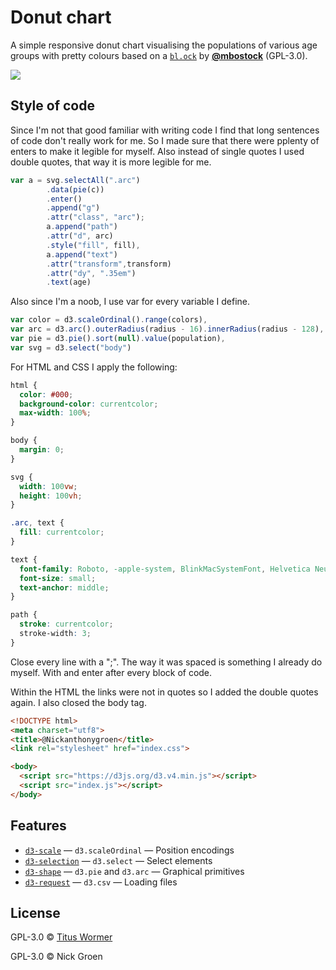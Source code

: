 # Donut chart

A simple responsive donut chart visualising the populations of various age
groups with pretty colours based on a [`bl.ock`][block]
by [**@mbostock**][block-author] (GPL-3.0).

[![][cover]][url]



## Style of code

Since I'm not that good familiar with writing code I find that long sentences of code don't really work for me. So I made sure that there were pplenty of enters to make it legible for myself. Also instead of single quotes I used double quotes, that way it is more legible for me.

```js
var a = svg.selectAll(".arc")
        .data(pie(c))
        .enter()
        .append("g")
        .attr("class", "arc");
        a.append("path")
        .attr("d", arc)
        .style("fill", fill),
        a.append("text")
        .attr("transform",transform)
        .attr("dy", ".35em")
        .text(age)
```

Also since I'm a noob, I use var for every variable I define.

```js
var color = d3.scaleOrdinal().range(colors),
var arc = d3.arc().outerRadius(radius - 16).innerRadius(radius - 128),
var pie = d3.pie().sort(null).value(population),
var svg = d3.select("body")
```

For HTML and CSS I apply the following:

```css
html {
  color: #000;
  background-color: currentcolor;
  max-width: 100%;
}

body {
  margin: 0;
}

svg {
  width: 100vw;
  height: 100vh;
}

.arc, text {
  fill: currentcolor;
}

text {
  font-family: Roboto, -apple-system, BlinkMacSystemFont, Helvetica Neue, Segoe UI, Oxygen, Ubuntu, Cantarell, Open Sans, sans-serif;
  font-size: small;
  text-anchor: middle;
}

path {
  stroke: currentcolor;
  stroke-width: 3;
}

```

Close every line with a ";". The way it was spaced is something I already do myself. With and enter after every block of code.


Within the HTML the links were not in quotes so I added the double quotes again. I also closed the body tag.

```html
<!DOCTYPE html>
<meta charset="utf8">
<title>@Nickanthonygroen</title>
<link rel="stylesheet" href="index.css">

<body>
  <script src="https://d3js.org/d3.v4.min.js"></script>
  <script src="index.js"></script>
</body>

```



## Features

*   [`d3-scale`](https://github.com/d3/d3-scale#api-reference)
    — `d3.scaleOrdinal`
    — Position encodings
*   [`d3-selection`](https://github.com/d3/d3-selection#api-reference)
    — `d3.select`
    — Select elements
*   [`d3-shape`](https://github.com/d3/d3-shape#api-reference)
    — `d3.pie` and `d3.arc`
    — Graphical primitives
*   [`d3-request`](https://github.com/d3/d3-request#api-reference)
    — `d3.csv`
    — Loading files

## License

GPL-3.0 © [Titus Wormer](https://github.com/wooorm)

GPL-3.0 © Nick Groen



[block]: https://bl.ocks.org/mbostock/3887193

[block-author]: https://github.com/mbostock

[cover]: preview.png

[url]: https://cmda-fe3.github.io/course-17-18/class-2/style
